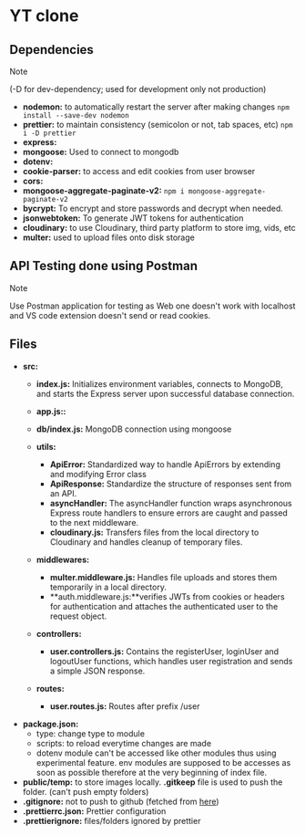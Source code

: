 # YT clone

## Dependencies
> [!NOTE]  
> (-D for dev-dependency; used for development only not production)
- **nodemon:** to automatically restart the server after making changes `npm install --save-dev nodemon`
- **prettier:** to maintain consistency (semicolon or not, tab spaces, etc) `npm i -D prettier`
- **express:**
- **mongoose:** Used to connect to mongodb
- **dotenv:**
- **cookie-parser:** to access and edit cookies from user browser
- **cors:**
- **mongoose-aggregate-paginate-v2:** `npm i mongoose-aggregate-paginate-v2`
- **bycrypt:** To encrypt and store passwords and decrypt when needed.
- **jsonwebtoken:** To generate JWT tokens for authentication
- **cloudinary:** to use Cloudinary, third party platform to store img, vids, etc
- **multer:** used to upload files onto disk storage

## API Testing done using Postman
> [!NOTE]
> Use Postman application for testing as Web one doesn't work with localhost and VS code extension doesn't send or read cookies.

## Files
+ **src:**
    - **index.js:** Initializes environment variables, connects to MongoDB, and starts the Express server upon successful database connection.

    - **app.js::** 

    - **db/index.js:** MongoDB connection using mongoose

    - **utils:**
        - **ApiError:** Standardized way to handle ApiErrors by extending and modifying Error class
        - **ApiResponse:** Standardize the structure of responses sent from an API.
        - **asyncHandler:** The asyncHandler function wraps asynchronous Express route handlers to ensure errors are caught and passed to the next middleware.
        - **cloudinary.js:** Transfers files from the local directory to Cloudinary and handles cleanup of temporary files.
    
    - **middlewares:**
        - **multer.middleware.js:** Handles file uploads and stores them temporarily in a local directory.
        - **auth.middleware.js:**verifies JWTs from cookies or headers for authentication and attaches the authenticated user to the request object.

    - **controllers:**
        - **user.controllers.js:** Contains the registerUser, loginUser and logoutUser functions, which handles user registration and sends a simple JSON response.

    - **routes:**
        - **user.routes.js:** Routes after prefix /user

- **package.json:** 
    - type: change type to module
    - scripts: to reload everytime changes are made
    - dotenv module can't be accessed like other modules thus using experimental feature. env modules are supposed to be accesses as soon as possible therefore at the very beginning of index file.
- **public/temp:** to store images locally. **.gitkeep** file is used to push the folder. (can't push empty folders)
- **.gitignore:** not to push to github (fetched from [here](https://mrkandreev.name/snippets/gitignore-generator/#Node))
- **.prettierrc.json:** Prettier configuration
- **.prettierignore:** files/folders ignored by prettier
